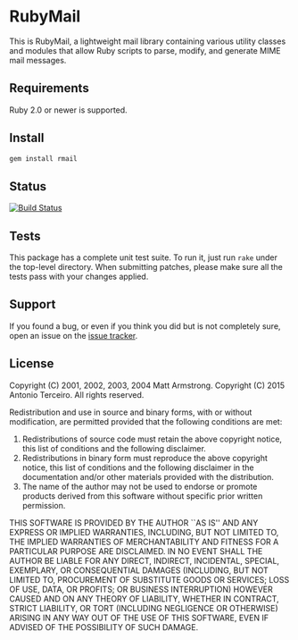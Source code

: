 # RubyMail

This is RubyMail, a lightweight mail library containing various
utility classes and modules that allow Ruby scripts to parse,
modify, and generate MIME mail messages.

## Requirements

Ruby 2.0 or newer is supported.

## Install

```bash
gem install rmail
```

## Status

[![Build Status](https://travis-ci.org/terceiro/rmail.svg?branch=master)](https://travis-ci.org/terceiro/rmail)


## Tests

This package has a complete unit test suite. To run it, just run `rake` under
the top-level directory. When submitting patches, please make sure all the
tests pass with your changes applied.

## Support

If you found a bug, or even if you think you did but is not completely sure,
open an issue on the [issue tracker](https://github.com/terceiro/rmail/issues).

## License

 Copyright (C) 2001, 2002, 2003, 2004 Matt Armstrong.
 Copyright (C) 2015 Antonio Terceiro.
 All rights reserved.


 Redistribution and use in source and binary forms, with or without
 modification, are permitted provided that the following conditions are met:

 1. Redistributions of source code must retain the above copyright notice,
    this list of conditions and the following disclaimer.
 2. Redistributions in binary form must reproduce the above copyright
    notice, this list of conditions and the following disclaimer in the
    documentation and/or other materials provided with the distribution.
 3. The name of the author may not be used to endorse or promote products
    derived from this software without specific prior written permission.

 THIS SOFTWARE IS PROVIDED BY THE AUTHOR ``AS IS'' AND ANY EXPRESS OR
 IMPLIED WARRANTIES, INCLUDING, BUT NOT LIMITED TO, THE IMPLIED WARRANTIES
 OF MERCHANTABILITY AND FITNESS FOR A PARTICULAR PURPOSE ARE DISCLAIMED. IN
 NO EVENT SHALL THE AUTHOR BE LIABLE FOR ANY DIRECT, INDIRECT, INCIDENTAL,
 SPECIAL, EXEMPLARY, OR CONSEQUENTIAL DAMAGES (INCLUDING, BUT NOT LIMITED
 TO, PROCUREMENT OF SUBSTITUTE GOODS OR SERVICES; LOSS OF USE, DATA, OR
 PROFITS; OR BUSINESS INTERRUPTION) HOWEVER CAUSED AND ON ANY THEORY OF
 LIABILITY, WHETHER IN CONTRACT, STRICT LIABILITY, OR TORT (INCLUDING
 NEGLIGENCE OR OTHERWISE) ARISING IN ANY WAY OUT OF THE USE OF THIS
 SOFTWARE, EVEN IF ADVISED OF THE POSSIBILITY OF SUCH DAMAGE.
